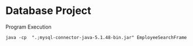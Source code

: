# Database Project

Program Execution

```
java -cp  ".;mysql-connector-java-5.1.48-bin.jar" EmployeeSearchFrame
```
  
